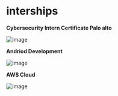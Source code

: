 # interships
**Cybersecurity Intern Certificate Palo alto** 

![image](https://github.com/user-attachments/assets/520ac6dd-6836-4c7a-847a-abd0fc89449f)

**Andriod Development**

![image](https://github.com/user-attachments/assets/12eac7c8-086b-4fb8-bb40-af88e5c5f6a7)

**AWS Cloud**

![image](https://github.com/user-attachments/assets/7e0f2558-f2ab-41ab-9cf0-e6f62685c4d7)



